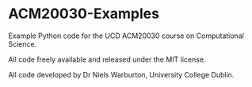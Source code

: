 # ACM20030-Examples

Example Python code for the UCD ACM20030 course on Computational Science.

All code freely available and released under the MIT license.  

All code developed by Dr Niels Warburton, University College Dublin.